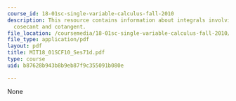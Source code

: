 ```yaml
---
course_id: 18-01sc-single-variable-calculus-fall-2010
description: This resource contains information about integrals involving secant,
  cosecant and cotangent.
file_location: /coursemedia/18-01sc-single-variable-calculus-fall-2010/b87628b943b8b9eb87f9c355091b080e_MIT18_01SCF10_Ses71d.pdf
file_type: application/pdf
layout: pdf
title: MIT18_01SCF10_Ses71d.pdf
type: course
uid: b87628b943b8b9eb87f9c355091b080e

---
```

None